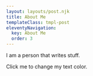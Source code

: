 ```yaml
---
layout: layouts/post.njk
title: About Me
templateClass: tmpl-post
eleventyNavigation:
  key: About Me
  order: 3
---
```


I am a person that writes stuff.

<p id="pForPlace" onclick="readFromFirebaseParam('textPlace','pForPlace')">Click me to change my text color.</p>

<div id="divForPlace">
</div>

<!--
<script src='/scripts/saveToFirebase.js'>
</script>
-->

<script>
  // document.addEventListener('DOMContentLoaded', function() {
  //   alert("Ready!");
  //   readFromFirebaseParam('textPlace','pForPlace');
  //   }, 
  // false);

  // window.onload = readFromFirebaseParam('textPlace','pForPlace');
  console.log(`hello`);
  readFromFirebaseParam('textPlace','divForPlace');
</script>